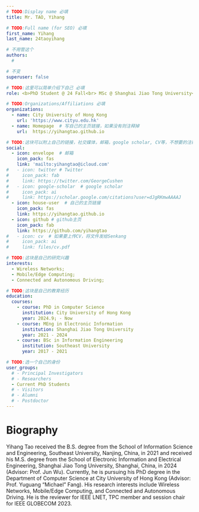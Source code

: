 ```yaml
---
# TODO:Display name 必填
title: Mr. TAO, Yihang  

# TODO:Full name (for SEO) 必填
first_name: Yihang  
last_name: 24taoyihang

# 不用管这个
authors:
  # 

# 不变
superuser: false

# TODO:这里可以简单介绍下自己 必填
role: <b>PhD Student @ 24 Fall<br> MSc @ Shanghai Jiao Tong University<Br>BSc @ Southeast University</b>

# TODO:Organizations/Affiliations 必填
organizations:
  - name: City University of Hong Kong 
    url: 'https://www.cityu.edu.hk'
  - name: Homepage  # 写自己的主页链接，如果没有则注释掉
    url:  https://yihangtao.github.io

# TODO:这块可以附上自己的链接，社交媒体，邮箱，google scholar, CV等，不想要的注释掉即可
social:
  - icon: envelope  # 邮箱
    icon_pack: fas
    link: 'mailto:yihangtao@icloud.com'
#   - icon: twitter # Twitter
#     icon_pack: fab  
#     link: https://twitter.com/GeorgeCushen
#   - icon: google-scholar  # google scholar
#     icon_pack: ai
#     link: https://scholar.google.com/citations?user=dJgRKmwAAAAJ
  - icon: house-user  # 自己的主页链接
    icon_pack: fas
    link: https://yihangtao.github.io
  - icon: github # github主页
    icon_pack: fab   
    link: https://github.com/yihangtao
#   - icon: cv  # 如果要上传CV，将文件发给Senkang
#     icon_pack: ai
#     link: files/cv.pdf

# TODO:这块是自己的研究兴趣
interests:
  - Wireless Networks;
  - Mobile/Edge Computing; 
  - Connected and Autonomous Driving; 

# TODO:这块是自己的教育经历
education:
  courses:
    - course: PhD in Computer Science
      institution: City University of Hong Kong
      year: 2024.9¡ - Now
    - course: MEng in Electronic Information
      institution: Shanghai Jiao Tong University
      year: 2021 - 2024
    - course: BSc in Information Engineering
      institution: Southeast University
      year: 2017 - 2021

# TODO:选一个自己的身份
user_groups:
  # - Principal Investigators
  # - Researchers
  - Current PhD Students
  # - Visitors
  # - Alumni
  # - Postdoctor
---
```

<!-- TODO:写自己的Biography -->

# Biography

Yihang Tao received the B.S. degree from the School of Information Science and Engineering, Southeast University, Nanjing, China, in 2021 and received his M.S. degree from the School of Electronic Information and Electrical Engineering, Shanghai Jiao Tong University, Shanghai, China, in 2024 (Advisor: Prof. Jun Wu). Currently, he is pursuing his PhD degree in the Department of Computer Science at City University of Hong Kong (Advisor: Prof. Yuguang “Michael” Fang). His research interests include Wireless Networks, Mobile/Edge Computing, and Connected and Autonomous Driving. He is the reviewer for IEEE LNET, TPC member and session chair for IEEE GLOBECOM 2023.
